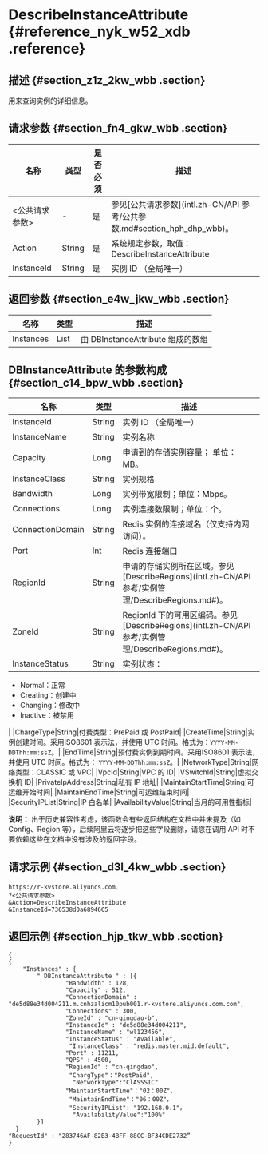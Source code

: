 # DescribeInstanceAttribute {#reference_nyk_w52_xdb .reference}

## 描述 {#section_z1z_2kw_wbb .section}

用来查询实例的详细信息。

## 请求参数 {#section_fn4_gkw_wbb .section}

|名称|类型|是否必须|描述|
|--|--|----|--|
|<公共请求参数\>|-|是|参见[公共请求参数](intl.zh-CN/API 参考/公共参数.md#section_hph_dhp_wbb)。|
|Action|String|是|系统规定参数，取值：DescribeInstanceAttribute|
|InstanceId|String|是|实例 ID （全局唯一）|

## 返回参数 {#section_e4w_jkw_wbb .section}

|名称|类型|描述|
|--|--|--|
|Instances|List|由 DBInstanceAttribute 组成的数组|

## DBInstanceAttribute 的参数构成 {#section_c14_bpw_wbb .section}

|名称|类型|描述|
|--|--|--|
|InstanceId|String|实例 ID （全局唯一）|
|InstanceName|String|实例名称|
|Capacity|Long|申请到的存储实例容量； 单位：MB。|
|InstanceClass|String|实例规格|
|Bandwidth|Long|实例带宽限制；单位：Mbps。|
|Connections|Long|实例连接数限制；单位：个。|
|ConnectionDomain|String|Redis 实例的连接域名（仅支持内网访问）。|
|Port|Int|Redis 连接端口|
|RegionId|String|申请的存储实例所在区域。参见 [DescribeRegions](intl.zh-CN/API 参考/实例管理/DescribeRegions.md#)。|
|ZoneId|String|RegionId 下的可用区编码。参见 [DescribeRegions](intl.zh-CN/API 参考/实例管理/DescribeRegions.md#)。|
|InstanceStatus|String| 实例状态：

 -   Normal：正常
-   Creating：创建中
-   Changing：修改中
-   Inactive：被禁用

 |
|ChargeType|String|付费类型：PrePaid 或 PostPaid|
|CreateTime|String|实例创建时间。采用ISO8601 表示法，并使用 UTC 时间。格式为：`YYYY-MM-DDThh:mm:ssZ`。|
|EndTime|String|预付费实例到期时间。采用ISO8601 表示法，并使用 UTC 时间。格式为： `YYYY-MM-DDThh:mm:ssZ`。|
|NetworkType|String|网络类型：CLASSIC 或 VPC|
|VpcId|String|VPC 的 ID|
|VSwitchId|String|虚拟交换机 ID|
|PrivateIpAddress|String|私有 IP 地址|
|MaintainStartTime|String|可运维开始时间|
|MaintainEndTime|String|可运维结束时间|
|SecurityIPList|String|IP 白名单|
|AvailabilityValue|String|当月的可用性指标|

**说明：** 出于历史兼容性考虑，该函数会有些返回结构在文档中并未提及（如 Config、Region 等），后续阿里云将逐步把这些字段删除，请您在调用 API 时不要依赖这些在文档中没有涉及的返回字段。

## 请求示例 {#section_d3l_4kw_wbb .section}

```
https://r-kvstore.aliyuncs.com、
?<公共请求参数>
&Action=DescribeInstanceAttribute
&InstanceId=736538d0a6894665
```

## 返回示例 {#section_hjp_tkw_wbb .section}

```
{
{
    "Instances" : {
        " DBInstanceAttribute " : [{
                "Bandwidth" : 128,
                "Capacity" : 512,
                "ConnectionDomain" : "de5d88e34d004211.m.cnhzalicm10pub001.r-kvstore.aliyuncs.com.com",
                "Connections" : 300,
                "ZoneId" : "cn-qingdao-b",
                "InstanceId" : "de5d88e34d004211",
                "InstanceName" : "wl123456",
                "InstanceStatus" : "Available",
                 "InstanceClass" : "redis.master.mid.default",
                "Port" : 11211,
                "QPS" : 4500,
                "RegionId" : "cn-qingdao",
                 "ChargType"："PostPaid",
                  "NetworkType":"ClASSSIC"
                "MaintainStartTime"："02：00Z"，
                 "MaintainEndTime"："06：00Z"，
                 "SecurityIPList": "192.168.0.1"，
                  "AvailabilityValue":"100%"
        }]
  }
"RequestId" : "283746AF-82B3-4BFF-88CC-BF34CDE2732”
}
```

